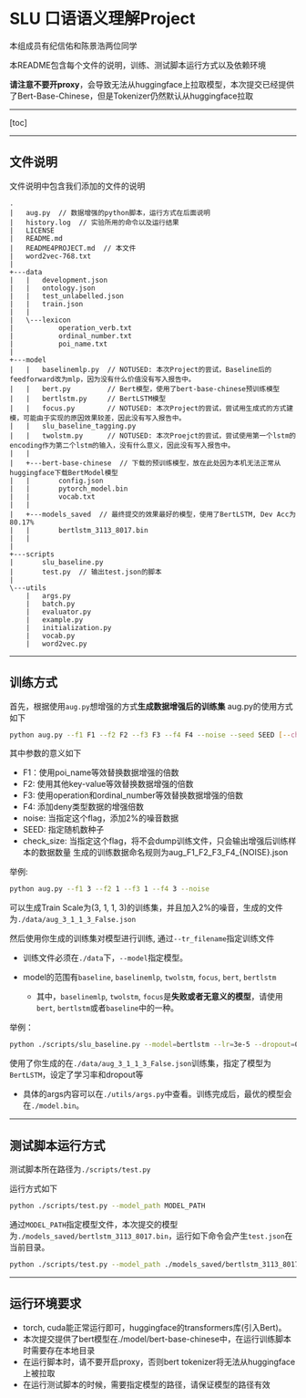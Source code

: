 # SLU 口语语义理解Project
本组成员有纪信佑和陈景浩两位同学

本README包含每个文件的说明，训练、测试脚本运行方式以及依赖环境

**请注意不要开proxy**，会导致无法从huggingface上拉取模型，本次提交已经提供了Bert-Base-Chinese，但是Tokenizer仍然默认从huggingface拉取

---
[toc]

---
## 文件说明
文件说明中包含我们添加的文件的说明

```
.
|   aug.py  // 数据增强的python脚本，运行方式在后面说明
|   history.log  // 实验所用的命令以及运行结果
|   LICENSE
|   README.md
|   README4PROJECT.md  // 本文件
|   word2vec-768.txt
|
+---data
|   |   development.json
|   |   ontology.json
|   |   test_unlabelled.json
|   |   train.json
|   |
|   \---lexicon
|           operation_verb.txt
|           ordinal_number.txt
|           poi_name.txt
|
+---model
|   |   baselinemlp.py  // NOTUSED: 本次Project的尝试，Baseline后的feedforward改为mlp，因为没有什么价值没有写入报告中。
|   |   bert.py         // Bert模型，使用了bert-base-chinese预训练模型
|   |   bertlstm.py     // BertLSTM模型
|   |   focus.py        // NOTUSED: 本次Project的尝试，尝试用生成式的方式建模，可能由于实现的原因效果较差，因此没有写入报告中。
|   |   slu_baseline_tagging.py
|   |   twolstm.py      // NOTUSED: 本次Proejct的尝试，尝试使用第一个lstm的encoding作为第二个lstm的输入，没有什么意义，因此没有写入报告中。
|   |
|   +---bert-base-chinese  // 下载的预训练模型，放在此处因为本机无法正常从huggingface下载BertModel模型
|   |       config.json
|   |       pytorch_model.bin
|   |       vocab.txt
|   |
|   +---models_saved  // 最终提交的效果最好的模型，使用了BertLSTM, Dev Acc为80.17%
|   |       bertlstm_3113_8017.bin
|   |
|
+---scripts
|       slu_baseline.py
|       test.py  // 输出test.json的脚本
|
\---utils
    |   args.py
    |   batch.py
    |   evaluator.py
    |   example.py
    |   initialization.py
    |   vocab.py
    |   word2vec.py
```
---
## 训练方式
首先，根据使用`aug.py`想增强的方式**生成数据增强后的训练集**
aug.py的使用方式如下
```sh
python aug.py --f1 F1 --f2 F2 --f3 F3 --f4 F4 --noise --seed SEED [--check_size]
```
其中参数的意义如下
* F1：使用poi_name等效替换数据增强的倍数
* F2: 使用其他key-value等效替换数据增强的倍数
* F3: 使用operation和ordinal_number等效替换数据增强的倍数
* F4: 添加deny类型数据的增强倍数
* noise: 当指定这个flag，添加2%的噪音数据
* SEED: 指定随机数种子
* check_size: 当指定这个flag，将不会dump训练文件，只会输出增强后训练样本的数据数量
生成的训练数据命名规则为aug_F1_F2_F3_F4_{NOISE}.json

举例:

```sh
python aug.py --f1 3 --f2 1 --f3 1 --f4 3 --noise
```

可以生成Train Scale为(3, 1, 1, 3)的训练集，并且加入2%的噪音，生成的文件为`./data/aug_3_1_1_3_False.json`

然后使用你生成的训练集对模型进行训练, 通过`--tr_filename`指定训练文件

* 训练文件必须在`./data`下，`--model`指定模型。

* model的范围有`baseline`, `baselinemlp`, `twolstm`, `focus`, `bert`, `bertlstm`
    * 其中，`baselinemlp`, `twolstm`, `focus`是**失败或者无意义的模型**，请使用`bert`, `bertlstm`或者`baseline`中的一种。

举例：

```sh
python ./scripts/slu_baseline.py --model=bertlstm --lr=3e-5 --dropout=0.2 --tr_filename=aug_3_1_1_3_False.json --batch_size=64
```

使用了你生成的在`./data/aug_3_1_1_3_False.json`训练集，指定了模型为`BertLSTM`，设定了学习率和dropout等
* 具体的args内容可以在`./utils/args.py`中查看。训练完成后，最优的模型会在`./model.bin`。
---
## 测试脚本运行方式
测试脚本所在路径为`./scripts/test.py`

运行方式如下
```sh
python ./scripts/test.py --model_path MODEL_PATH
```

通过`MODEL_PATH`指定模型文件，本次提交的模型为`./models_saved/bertlstm_3113_8017.bin`，运行如下命令会产生`test.json`在当前目录。

```sh
python ./scripts/test.py --model_path ./models_saved/bertlstm_3113_8017.bin
```
---
## 运行环境要求
* torch, cuda能正常运行即可，huggingface的transformers库(引入Bert)。
* 本次提交提供了bert模型在./model/bert-base-chinese中，在运行训练脚本时需要存在本地目录
* 在运行脚本时，请不要开启proxy，否则bert tokenizer将无法从huggingface上被拉取
* 在运行测试脚本的时候，需要指定模型的路径，请保证模型的路径有效
